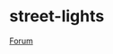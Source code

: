 # street-lights
[Forum](https://forums.spongepowered.org/t/streetlights-automatic-redstone-lamps/12208)